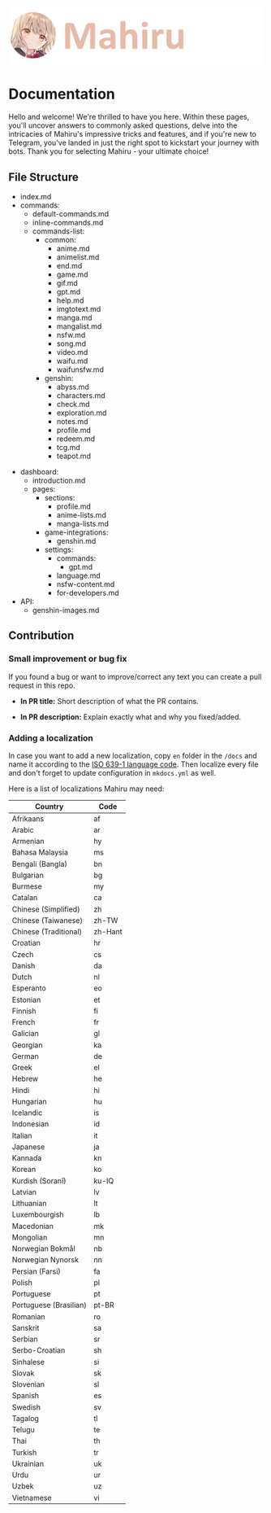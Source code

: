 ![](/docs/assets/logo2.png)

# Documentation

Hello and welcome! We're thrilled to have you here. Within these pages, you'll uncover answers to commonly asked questions, delve into the intricacies of Mahiru's impressive tricks and features, and if you're new to Telegram, you've landed in just the right spot to kickstart your journey with bots. Thank you for selecting Mahiru - your ultimate choice!

## File Structure

- index.md
- commands:
  - default-commands.md
  - inline-commands.md
  - commands-list:
    * common:
      - anime.md
      - animelist.md
      - end.md
      - game.md
      - gif.md
      - gpt.md
      - help.md
      - imgtotext.md
      - manga.md
      - mangalist.md
      - nsfw.md
      - song.md
      - video.md
      - waifu.md
      - waifunsfw.md
    * genshin:
      - abyss.md
      - characters.md
      - check.md
      - exploration.md
      - notes.md
      - profile.md
      - redeem.md
      - tcg.md
      - teapot.md
+ dashboard:
  - introduction.md
  - pages:
    - sections:
      - profile.md
      - anime-lists.md
      - manga-lists.md
    - game-integrations:
      - genshin.md
    - settings:
      - commands:
        - gpt.md
      - language.md
      - nsfw-content.md
      - for-developers.md
+ API:
  - genshin-images.md

## Contribution

### Small improvement or bug fix

If you found a bug or want to improve/correct any text you can create a pull request in this repo.

- **In PR title:**
Short description of what the PR contains.

- **In PR description:**
Explain exactly what and why you fixed/added.

### Adding a localization

In case you want to add a new localization, copy `en` folder in the `/docs` and name it according to the [ISO 639-1 language code](https://en.wikipedia.org/wiki/List_of_ISO_639-1_codes). Then localize every file and don't forget to update configuration in `mkdocs.yml` as well.

Here is a list of localizations Mahiru may need:

| Country                   | Code         |
| --------------------------| ------------ |
| Afrikaans                 | af           |
| Arabic                    | ar           |
| Armenian                  | hy           |
| Bahasa Malaysia           | ms           |
| Bengali (Bangla)          | bn           |
| Bulgarian                 | bg           |
| Burmese                  | my           |
| Catalan                   | ca           |
| Chinese (Simplified)      | zh           |
| Chinese (Taiwanese)       | zh-TW        |
| Chinese (Traditional)     | zh-Hant      |
| Croatian                  | hr           |
| Czech                     | cs           |
| Danish                    | da           |
| Dutch                     | nl           |
| Esperanto                 | eo           |
| Estonian                  | et           |
| Finnish                   | fi           |
| French                    | fr           |
| Galician                  | gl           |
| Georgian                  | ka           |
| German                    | de           |
| Greek                     | el           |
| Hebrew                    | he           |
| Hindi                     | hi           |
| Hungarian                 | hu           |
| Icelandic                  | is           |
| Indonesian                 | id           |
| Italian                    | it           |
| Japanese                   | ja           |
| Kannada                    | kn           |
| Korean                     | ko           |
| Kurdish (Soranî)           | ku-IQ        |
| Latvian                    | lv           | 
| Lithuanian                 | lt           |
| Luxembourgish              | lb           |
| Macedonian                | mk           |
| Mongolian                 | mn           |
| Norwegian Bokmål          | nb           |
| Norwegian Nynorsk         | nn           |
| Persian (Farsi)            | fa           |
| Polish                     | pl           |
| Portuguese                 | pt           |
| Portuguese (Brasilian)     | pt-BR        |
| Romanian                   | ro           |
| Sanskrit                   | sa           |
| Serbian                    | sr           |
| Serbo-Croatian             | sh           |
| Sinhalese                  | si           |
| Slovak                     | sk           |
| Slovenian                  | sl           |
| Spanish                    | es           |
| Swedish                    | sv           |
| Tagalog                    | tl           |
| Telugu                     | te           |
| Thai                       | th           |
| Turkish                    | tr           |
| Ukrainian                  | uk           |
| Urdu                       | ur           |
| Uzbek                      | uz           |
| Vietnamese                 | vi           |
